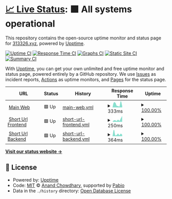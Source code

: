 # [📈 Live Status](https://monitor.313326.xyz): <!--live status--> **🟩 All systems operational**

This repository contains the open-source uptime monitor and status page for [313326.xyz](https://313326.xyz), powered by [Upptime](https://github.com/upptime/upptime).

[![Uptime CI](https://github.com/313326/monitor/workflows/Uptime%20CI/badge.svg)](https://github.com/313326/monitor/actions?query=workflow%3A%22Uptime+CI%22)
[![Response Time CI](https://github.com/313326/monitor/workflows/Response%20Time%20CI/badge.svg)](https://github.com/313326/monitor/actions?query=workflow%3A%22Response+Time+CI%22)
[![Graphs CI](https://github.com/313326/monitor/workflows/Graphs%20CI/badge.svg)](https://github.com/313326/monitor/actions?query=workflow%3A%22Graphs+CI%22)
[![Static Site CI](https://github.com/313326/monitor/workflows/Static%20Site%20CI/badge.svg)](https://github.com/313326/monitor/actions?query=workflow%3A%22Static+Site+CI%22)
[![Summary CI](https://github.com/313326/monitor/workflows/Summary%20CI/badge.svg)](https://github.com/313326/monitor/actions?query=workflow%3A%22Summary+CI%22)

With [Upptime](https://upptime.js.org), you can get your own unlimited and free uptime monitor and status page, powered entirely by a GitHub repository. We use [Issues](https://github.com/313326/monitor/issues) as incident reports, [Actions](https://github.com/313326/monitor/actions) as uptime monitors, and [Pages](https://monitor.313326.xyz) for the status page.

<!--start: status pages-->
<!-- This summary is generated by Upptime (https://github.com/upptime/upptime) -->
<!-- Do not edit this manually, your changes will be overwritten -->
<!-- prettier-ignore -->
| URL | Status | History | Response Time | Uptime |
| --- | ------ | ------- | ------------- | ------ |
| <img alt="" src="https://icons.duckduckgo.com/ip3/313326.xyz.ico" height="13"> [Main Web](https://313326.xyz/) | 🟩 Up | [main-web.yml](https://github.com/313326/monitor/commits/HEAD/history/main-web.yml) | <details><summary><img alt="Response time graph" src="./graphs/main-web/response-time-week.png" height="20"> 333ms</summary><br><a href="https://monitor.313326.xyz/history/main-web"><img alt="Response time 219" src="https://img.shields.io/endpoint?url=https%3A%2F%2Fraw.githubusercontent.com%2F313326%2Fmonitor%2FHEAD%2Fapi%2Fmain-web%2Fresponse-time.json"></a><br><a href="https://monitor.313326.xyz/history/main-web"><img alt="24-hour response time 119" src="https://img.shields.io/endpoint?url=https%3A%2F%2Fraw.githubusercontent.com%2F313326%2Fmonitor%2FHEAD%2Fapi%2Fmain-web%2Fresponse-time-day.json"></a><br><a href="https://monitor.313326.xyz/history/main-web"><img alt="7-day response time 333" src="https://img.shields.io/endpoint?url=https%3A%2F%2Fraw.githubusercontent.com%2F313326%2Fmonitor%2FHEAD%2Fapi%2Fmain-web%2Fresponse-time-week.json"></a><br><a href="https://monitor.313326.xyz/history/main-web"><img alt="30-day response time 263" src="https://img.shields.io/endpoint?url=https%3A%2F%2Fraw.githubusercontent.com%2F313326%2Fmonitor%2FHEAD%2Fapi%2Fmain-web%2Fresponse-time-month.json"></a><br><a href="https://monitor.313326.xyz/history/main-web"><img alt="1-year response time 219" src="https://img.shields.io/endpoint?url=https%3A%2F%2Fraw.githubusercontent.com%2F313326%2Fmonitor%2FHEAD%2Fapi%2Fmain-web%2Fresponse-time-year.json"></a></details> | <details><summary><a href="https://monitor.313326.xyz/history/main-web">100.00%</a></summary><a href="https://monitor.313326.xyz/history/main-web"><img alt="All-time uptime 99.99%" src="https://img.shields.io/endpoint?url=https%3A%2F%2Fraw.githubusercontent.com%2F313326%2Fmonitor%2FHEAD%2Fapi%2Fmain-web%2Fuptime.json"></a><br><a href="https://monitor.313326.xyz/history/main-web"><img alt="24-hour uptime 100.00%" src="https://img.shields.io/endpoint?url=https%3A%2F%2Fraw.githubusercontent.com%2F313326%2Fmonitor%2FHEAD%2Fapi%2Fmain-web%2Fuptime-day.json"></a><br><a href="https://monitor.313326.xyz/history/main-web"><img alt="7-day uptime 100.00%" src="https://img.shields.io/endpoint?url=https%3A%2F%2Fraw.githubusercontent.com%2F313326%2Fmonitor%2FHEAD%2Fapi%2Fmain-web%2Fuptime-week.json"></a><br><a href="https://monitor.313326.xyz/history/main-web"><img alt="30-day uptime 100.00%" src="https://img.shields.io/endpoint?url=https%3A%2F%2Fraw.githubusercontent.com%2F313326%2Fmonitor%2FHEAD%2Fapi%2Fmain-web%2Fuptime-month.json"></a><br><a href="https://monitor.313326.xyz/history/main-web"><img alt="1-year uptime 99.99%" src="https://img.shields.io/endpoint?url=https%3A%2F%2Fraw.githubusercontent.com%2F313326%2Fmonitor%2FHEAD%2Fapi%2Fmain-web%2Fuptime-year.json"></a></details>
| <img alt="" src="https://icons.duckduckgo.com/ip3/link.313326.xyz.ico" height="13"> [Short Url Frontend](https://link.313326.xyz/) | 🟩 Up | [short-url-frontend.yml](https://github.com/313326/monitor/commits/HEAD/history/short-url-frontend.yml) | <details><summary><img alt="Response time graph" src="./graphs/short-url-frontend/response-time-week.png" height="20"> 250ms</summary><br><a href="https://monitor.313326.xyz/history/short-url-frontend"><img alt="Response time 275" src="https://img.shields.io/endpoint?url=https%3A%2F%2Fraw.githubusercontent.com%2F313326%2Fmonitor%2FHEAD%2Fapi%2Fshort-url-frontend%2Fresponse-time.json"></a><br><a href="https://monitor.313326.xyz/history/short-url-frontend"><img alt="24-hour response time 207" src="https://img.shields.io/endpoint?url=https%3A%2F%2Fraw.githubusercontent.com%2F313326%2Fmonitor%2FHEAD%2Fapi%2Fshort-url-frontend%2Fresponse-time-day.json"></a><br><a href="https://monitor.313326.xyz/history/short-url-frontend"><img alt="7-day response time 250" src="https://img.shields.io/endpoint?url=https%3A%2F%2Fraw.githubusercontent.com%2F313326%2Fmonitor%2FHEAD%2Fapi%2Fshort-url-frontend%2Fresponse-time-week.json"></a><br><a href="https://monitor.313326.xyz/history/short-url-frontend"><img alt="30-day response time 261" src="https://img.shields.io/endpoint?url=https%3A%2F%2Fraw.githubusercontent.com%2F313326%2Fmonitor%2FHEAD%2Fapi%2Fshort-url-frontend%2Fresponse-time-month.json"></a><br><a href="https://monitor.313326.xyz/history/short-url-frontend"><img alt="1-year response time 275" src="https://img.shields.io/endpoint?url=https%3A%2F%2Fraw.githubusercontent.com%2F313326%2Fmonitor%2FHEAD%2Fapi%2Fshort-url-frontend%2Fresponse-time-year.json"></a></details> | <details><summary><a href="https://monitor.313326.xyz/history/short-url-frontend">100.00%</a></summary><a href="https://monitor.313326.xyz/history/short-url-frontend"><img alt="All-time uptime 100.00%" src="https://img.shields.io/endpoint?url=https%3A%2F%2Fraw.githubusercontent.com%2F313326%2Fmonitor%2FHEAD%2Fapi%2Fshort-url-frontend%2Fuptime.json"></a><br><a href="https://monitor.313326.xyz/history/short-url-frontend"><img alt="24-hour uptime 100.00%" src="https://img.shields.io/endpoint?url=https%3A%2F%2Fraw.githubusercontent.com%2F313326%2Fmonitor%2FHEAD%2Fapi%2Fshort-url-frontend%2Fuptime-day.json"></a><br><a href="https://monitor.313326.xyz/history/short-url-frontend"><img alt="7-day uptime 100.00%" src="https://img.shields.io/endpoint?url=https%3A%2F%2Fraw.githubusercontent.com%2F313326%2Fmonitor%2FHEAD%2Fapi%2Fshort-url-frontend%2Fuptime-week.json"></a><br><a href="https://monitor.313326.xyz/history/short-url-frontend"><img alt="30-day uptime 100.00%" src="https://img.shields.io/endpoint?url=https%3A%2F%2Fraw.githubusercontent.com%2F313326%2Fmonitor%2FHEAD%2Fapi%2Fshort-url-frontend%2Fuptime-month.json"></a><br><a href="https://monitor.313326.xyz/history/short-url-frontend"><img alt="1-year uptime 100.00%" src="https://img.shields.io/endpoint?url=https%3A%2F%2Fraw.githubusercontent.com%2F313326%2Fmonitor%2FHEAD%2Fapi%2Fshort-url-frontend%2Fuptime-year.json"></a></details>
| <img alt="" src="https://icons.duckduckgo.com/ip3/l.313326.xyz.ico" height="13"> [Short Url Backend](https://l.313326.xyz/) | 🟩 Up | [short-url-backend.yml](https://github.com/313326/monitor/commits/HEAD/history/short-url-backend.yml) | <details><summary><img alt="Response time graph" src="./graphs/short-url-backend/response-time-week.png" height="20"> 364ms</summary><br><a href="https://monitor.313326.xyz/history/short-url-backend"><img alt="Response time 371" src="https://img.shields.io/endpoint?url=https%3A%2F%2Fraw.githubusercontent.com%2F313326%2Fmonitor%2FHEAD%2Fapi%2Fshort-url-backend%2Fresponse-time.json"></a><br><a href="https://monitor.313326.xyz/history/short-url-backend"><img alt="24-hour response time 268" src="https://img.shields.io/endpoint?url=https%3A%2F%2Fraw.githubusercontent.com%2F313326%2Fmonitor%2FHEAD%2Fapi%2Fshort-url-backend%2Fresponse-time-day.json"></a><br><a href="https://monitor.313326.xyz/history/short-url-backend"><img alt="7-day response time 364" src="https://img.shields.io/endpoint?url=https%3A%2F%2Fraw.githubusercontent.com%2F313326%2Fmonitor%2FHEAD%2Fapi%2Fshort-url-backend%2Fresponse-time-week.json"></a><br><a href="https://monitor.313326.xyz/history/short-url-backend"><img alt="30-day response time 431" src="https://img.shields.io/endpoint?url=https%3A%2F%2Fraw.githubusercontent.com%2F313326%2Fmonitor%2FHEAD%2Fapi%2Fshort-url-backend%2Fresponse-time-month.json"></a><br><a href="https://monitor.313326.xyz/history/short-url-backend"><img alt="1-year response time 371" src="https://img.shields.io/endpoint?url=https%3A%2F%2Fraw.githubusercontent.com%2F313326%2Fmonitor%2FHEAD%2Fapi%2Fshort-url-backend%2Fresponse-time-year.json"></a></details> | <details><summary><a href="https://monitor.313326.xyz/history/short-url-backend">100.00%</a></summary><a href="https://monitor.313326.xyz/history/short-url-backend"><img alt="All-time uptime 99.97%" src="https://img.shields.io/endpoint?url=https%3A%2F%2Fraw.githubusercontent.com%2F313326%2Fmonitor%2FHEAD%2Fapi%2Fshort-url-backend%2Fuptime.json"></a><br><a href="https://monitor.313326.xyz/history/short-url-backend"><img alt="24-hour uptime 100.00%" src="https://img.shields.io/endpoint?url=https%3A%2F%2Fraw.githubusercontent.com%2F313326%2Fmonitor%2FHEAD%2Fapi%2Fshort-url-backend%2Fuptime-day.json"></a><br><a href="https://monitor.313326.xyz/history/short-url-backend"><img alt="7-day uptime 100.00%" src="https://img.shields.io/endpoint?url=https%3A%2F%2Fraw.githubusercontent.com%2F313326%2Fmonitor%2FHEAD%2Fapi%2Fshort-url-backend%2Fuptime-week.json"></a><br><a href="https://monitor.313326.xyz/history/short-url-backend"><img alt="30-day uptime 100.00%" src="https://img.shields.io/endpoint?url=https%3A%2F%2Fraw.githubusercontent.com%2F313326%2Fmonitor%2FHEAD%2Fapi%2Fshort-url-backend%2Fuptime-month.json"></a><br><a href="https://monitor.313326.xyz/history/short-url-backend"><img alt="1-year uptime 99.97%" src="https://img.shields.io/endpoint?url=https%3A%2F%2Fraw.githubusercontent.com%2F313326%2Fmonitor%2FHEAD%2Fapi%2Fshort-url-backend%2Fuptime-year.json"></a></details>

<!--end: status pages-->

[**Visit our status website →**](https://monitor.313326.xyz)

## 📄 License

- Powered by: [Upptime](https://github.com/upptime/upptime)
- Code: [MIT](./LICENSE) © [Anand Chowdhary](https://anandchowdhary.com), supported by [Pabio](https://pabio.com)
- Data in the `./history` directory: [Open Database License](https://opendatacommons.org/licenses/odbl/1-0/)
